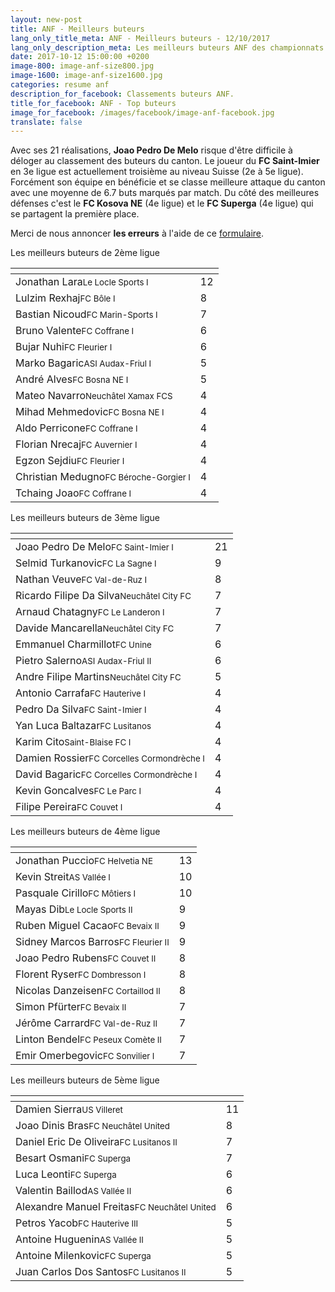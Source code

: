 ```yaml
---
layout: new-post
title: ANF - Meilleurs buteurs
lang_only_title_meta: ANF - Meilleurs buteurs - 12/10/2017
lang_only_description_meta: Les meilleurs buteurs ANF des championnats de football amateur de la 2e à la 5e ligue - 12/10/2017
date: 2017-10-12 15:00:00 +0200
image-800: image-anf-size800.jpg
image-1600: image-anf-size1600.jpg
categories: resume anf
description_for_facebook: Classements buteurs ANF.
title_for_facebook: ANF - Top buteurs
image_for_facebook: /images/facebook/image-anf-facebook.jpg
translate: false
---
```

Avec ses 21 réalisations, __Joao Pedro De Melo__ risque d'être difficile à déloger au classement des buteurs du canton. Le joueur du __FC Saint-Imier__ en 3e ligue est actuellement troisième au niveau Suisse (2e à 5e ligue). Forcément son équipe en bénéficie et se classe meilleure attaque du canton avec une moyenne de 6.7 buts marqués par match. Du côté des meilleures défenses c'est le __FC Kosova NE__ (4e ligue) et le __FC Superga__ (4e ligue) qui se partagent la première place.

Merci de nous annoncer <b>les erreurs</b> à l'aide de ce <a href="/formulaire-report-erreur" title="Signaler une erreur ou un problème">formulaire</a>.

Les meilleurs buteurs de 2ème ligue

<table class="table"><thead><tr><th><i class="fa fa-male"></i></th><th><i class="fa fa-futbol-o"></i></th></tr></thead><tbody><tr><td>Jonathan Lara<span class='d-block team-name'><small>Le Locle Sports I</small></span></td><td>12</td></tr><tr><td>Lulzim Rexhaj<span class='d-block team-name'><small>FC Bôle I</small></span></td><td>8</td></tr><tr><td>Bastian Nicoud<span class='d-block team-name'><small>FC Marin-Sports I</small></span></td><td>7</td></tr><tr><td>Bruno Valente<span class='d-block team-name'><small>FC Coffrane I</small></span></td><td>6</td></tr><tr><td>Bujar Nuhi<span class='d-block team-name'><small>FC Fleurier I</small></span></td><td>6</td></tr><tr><td>Marko Bagaric<span class='d-block team-name'><small>ASI Audax-Friul I</small></span></td><td>5</td></tr><tr><td>André Alves<span class='d-block team-name'><small>FC Bosna NE I</small></span></td><td>5</td></tr><tr><td>Mateo Navarro<span class='d-block team-name'><small>Neuchâtel Xamax FCS</small></span></td><td>4</td></tr><tr><td>Mihad Mehmedovic<span class='d-block team-name'><small>FC Bosna NE I</small></span></td><td>4</td></tr><tr><td>Aldo Perricone<span class='d-block team-name'><small>FC Coffrane I</small></span></td><td>4</td></tr><tr><td>Florian Nrecaj<span class='d-block team-name'><small>FC Auvernier I</small></span></td><td>4</td></tr><tr><td>Egzon Sejdiu<span class='d-block team-name'><small>FC Fleurier I</small></span></td><td>4</td></tr><tr><td>Christian Medugno<span class='d-block team-name'><small>FC Béroche-Gorgier I</small></span></td><td>4</td></tr><tr><td>Tchaing Joao<span class='d-block team-name'><small>FC Coffrane I</small></span></td><td>4</td></tr></tbody></table>

Les meilleurs buteurs de 3ème ligue

<table class="table"><thead><tr><th><i class="fa fa-male"></i></th><th><i class="fa fa-futbol-o"></i></th></tr></thead><tbody><tr><td>Joao Pedro De Melo<span class='d-block team-name'><small>FC Saint-Imier I</small></span></td><td>21</td></tr><tr><td>Selmid Turkanovic<span class='d-block team-name'><small>FC La Sagne I</small></span></td><td>9</td></tr><tr><td>Nathan Veuve<span class='d-block team-name'><small>FC Val-de-Ruz I</small></span></td><td>8</td></tr><tr><td>Ricardo Filipe Da Silva<span class='d-block team-name'><small>Neuchâtel City FC</small></span></td><td>7</td></tr><tr><td>Arnaud Chatagny<span class='d-block team-name'><small>FC Le Landeron I</small></span></td><td>7</td></tr><tr><td>Davide Mancarella<span class='d-block team-name'><small>Neuchâtel City FC</small></span></td><td>7</td></tr><tr><td>Emmanuel Charmillot<span class='d-block team-name'><small>FC Unine</small></span></td><td>6</td></tr><tr><td>Pietro Salerno<span class='d-block team-name'><small>ASI Audax-Friul II</small></span></td><td>6</td></tr><tr><td>Andre Filipe Martins<span class='d-block team-name'><small>Neuchâtel City FC</small></span></td><td>5</td></tr><tr><td>Antonio Carrafa<span class='d-block team-name'><small>FC Hauterive I</small></span></td><td>4</td></tr><tr><td>Pedro Da Silva<span class='d-block team-name'><small>FC Saint-Imier I</small></span></td><td>4</td></tr><tr><td>Yan Luca Baltazar<span class='d-block team-name'><small>FC Lusitanos</small></span></td><td>4</td></tr><tr><td>Karim Cito<span class='d-block team-name'><small>Saint-Blaise FC I</small></span></td><td>4</td></tr><tr><td>Damien Rossier<span class='d-block team-name'><small>FC Corcelles Cormondrèche I</small></span></td><td>4</td></tr><tr><td>David Bagaric<span class='d-block team-name'><small>FC Corcelles Cormondrèche I</small></span></td><td>4</td></tr><tr><td>Kevin Goncalves<span class='d-block team-name'><small>FC Le Parc I</small></span></td><td>4</td></tr><tr><td>Filipe Pereira<span class='d-block team-name'><small>FC Couvet I</small></span></td><td>4</td></tr></tbody></table>

Les meilleurs buteurs de 4ème ligue

<table class="table"><thead><tr><th><i class="fa fa-male"></i></th><th><i class="fa fa-futbol-o"></i></th></tr></thead><tbody><tr><td>Jonathan Puccio<span class='d-block team-name'><small>FC Helvetia NE</small></span></td><td>13</td></tr><tr><td>Kevin Streit<span class='d-block team-name'><small>AS Vallée I</small></span></td><td>10</td></tr><tr><td>Pasquale Cirillo<span class='d-block team-name'><small>FC Môtiers I</small></span></td><td>10</td></tr><tr><td>Mayas Dib<span class='d-block team-name'><small>Le Locle Sports II</small></span></td><td>9</td></tr><tr><td>Ruben Miguel Cacao<span class='d-block team-name'><small>FC Bevaix II</small></span></td><td>9</td></tr><tr><td>Sidney Marcos Barros<span class='d-block team-name'><small>FC Fleurier II</small></span></td><td>9</td></tr><tr><td>Joao Pedro Rubens<span class='d-block team-name'><small>FC Couvet II</small></span></td><td>8</td></tr><tr><td>Florent Ryser<span class='d-block team-name'><small>FC Dombresson I</small></span></td><td>8</td></tr><tr><td>Nicolas Danzeisen<span class='d-block team-name'><small>FC Cortaillod II</small></span></td><td>8</td></tr><tr><td>Simon Pfürter<span class='d-block team-name'><small>FC Bevaix II</small></span></td><td>7</td></tr><tr><td>Jérôme Carrard<span class='d-block team-name'><small>FC Val-de-Ruz II</small></span></td><td>7</td></tr><tr><td>Linton Bendel<span class='d-block team-name'><small>FC Peseux Comète II</small></span></td><td>7</td></tr><tr><td>Emir Omerbegovic<span class='d-block team-name'><small>FC Sonvilier I</small></span></td><td>7</td></tr></tbody></table>

Les meilleurs buteurs de 5ème ligue

<table class="table"><thead><tr><th><i class="fa fa-male"></i></th><th><i class="fa fa-futbol-o"></i></th></tr></thead><tbody><tr><td>Damien Sierra<span class='d-block team-name'><small>US Villeret</small></span></td><td>11</td></tr><tr><td>Joao Dinis Bras<span class='d-block team-name'><small>FC Neuchâtel United</small></span></td><td>8</td></tr><tr><td>Daniel Eric De Oliveira<span class='d-block team-name'><small>FC Lusitanos II</small></span></td><td>7</td></tr><tr><td>Besart Osmani<span class='d-block team-name'><small>FC Superga</small></span></td><td>7</td></tr><tr><td>Luca Leonti<span class='d-block team-name'><small>FC Superga</small></span></td><td>6</td></tr><tr><td>Valentin Baillod<span class='d-block team-name'><small>AS Vallée II</small></span></td><td>6</td></tr><tr><td>Alexandre Manuel Freitas<span class='d-block team-name'><small>FC Neuchâtel United</small></span></td><td>6</td></tr><tr><td>Petros Yacob<span class='d-block team-name'><small>FC Hauterive III</small></span></td><td>5</td></tr><tr><td>Antoine Huguenin<span class='d-block team-name'><small>AS Vallée II</small></span></td><td>5</td></tr><tr><td>Antoine Milenkovic<span class='d-block team-name'><small>FC Superga</small></span></td><td>5</td></tr><tr><td>Juan Carlos Dos Santos<span class='d-block team-name'><small>FC Lusitanos II</small></span></td><td>5</td></tr></tbody></table>

